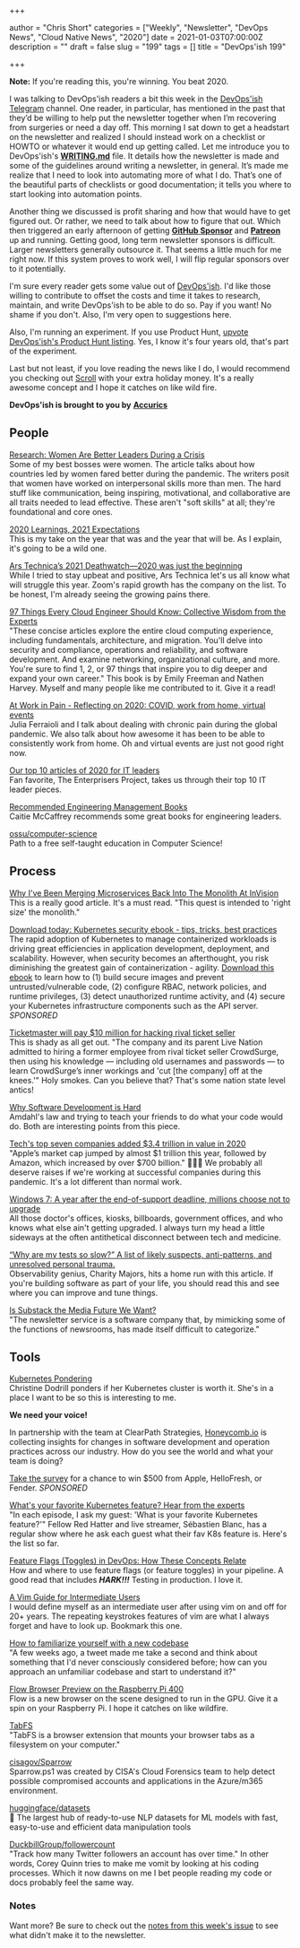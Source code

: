 +++

author = "Chris Short"
categories = ["Weekly", "Newsletter", "DevOps News", "Cloud Native News", "2020"]
date = 2021-01-03T07:00:00Z
description = ""
draft = false
slug = "199"
tags = []
title = "DevOps'ish 199"

+++

**Note:** If you're reading this, you're winning. You beat 2020.

I was talking to DevOps'ish readers a bit this week in the [DevOps'ish Telegram](https://t.me/devopsish) channel. One reader, in particular, has mentioned in the past that they’d be willing to help put the newsletter together when I’m recovering from surgeries or need a day off. This morning I sat down to get a headstart on the newsletter and realized I should instead work on a checklist or HOWTO or whatever it would end up getting called. Let me introduce you to DevOps'ish's **[WRITING.md](https://github.com/chris-short/devopsish.com/blob/main/WRITING.md#devopsish-writing-process)** file. It details how the newsletter is made and some of the guidelines around writing a newsletter, in general. It’s made me realize that I need to look into automating more of what I do. That’s one of the beautiful parts of checklists or good documentation; it tells you where to start looking into automation points.

Another thing we discussed is profit sharing and how that would have to get figured out. Or rather, we need to talk about how to figure that out. Which then triggered an early afternoon of getting [**GitHub Sponsor**](https://github.com/sponsors/chris-short) and [**Patreon**](https://www.patreon.com/devopsish) up and running. Getting good, long term newsletter sponsors is difficult. Larger newsletters generally outsource it. That seems a little much for me right now. If this system proves to work well, I will flip regular sponsors over to it potentially.

I'm sure every reader gets some value out of [DevOps'ish](https://devopsish.com/). I'd like those willing to contribute to offset the costs and time it takes to research, maintain, and write DevOps'ish to be able to do so. Pay if you want! No shame if you don't. Also, I'm very open to suggestions here.

Also, I'm running an experiment. If you use Product Hunt, [upvote DevOps'ish's Product Hunt listing](https://www.producthunt.com/posts/devops-ish). Yes, I know it's four years old, that's part of the experiment.

Last but not least, if you love reading the news like I do, I would recommend you checking out [Scroll](https://scroll.com/friend/5tcafja7su632ugitrnsnbcvr9) with your extra holiday money. It's a really awesome concept and I hope it catches on like wild fire.

**DevOps'ish is brought to you by** [**Accurics**](https://www.accurics.com/?utm_source=newsletter&utm_medium=devopsish&utm_campaign=199)

## People

[Research: Women Are Better Leaders During a Crisis](https://hbr.org/2020/12/research-women-are-better-leaders-during-a-crisis)  
Some of my best bosses were women. The article talks about how countries led by women fared better during the pandemic. The writers posit that women have worked on interpersonal skills more than men. The hard stuff like communication, being inspiring, motivational, and collaborative are all traits needed to lead effective. These aren't "soft skills" at all; they're foundational and core ones.

[2020 Learnings, 2021 Expectations](http://chrisshort.net/2020-learnings-2021-expectations/)  
This is my take on the year that was and the year that will be. As I explain, it's going to be a wild one.

[Ars Technica’s 2021 Deathwatch—2020 was just the beginning](https://arstechnica.com/gadgets/2020/12/ars-technicas-2021-deathwatch-2020-was-just-the-beginning/)  
While I tried to stay upbeat and positive, Ars Technica let's us all know what will struggle this year. Zoom's rapid growth has the company on the list. To be honest, I'm already seeing the growing pains there.

[97 Things Every Cloud Engineer Should Know: Collective Wisdom from the Experts](https://amzn.to/3n3g8iU)  
"These concise articles explore the entire cloud computing experience, including fundamentals, architecture, and migration. You'll delve into security and compliance, operations and reliability, and software development. And examine networking, organizational culture, and more. You're sure to find 1, 2, or 97 things that inspire you to dig deeper and expand your own career." This book is by Emily Freeman and Nathen Harvey. Myself and many people like me contributed to it. Give it a read!

[At Work in Pain - Reflecting on 2020: COVID, work from home, virtual events](https://youtu.be/uL2m_chyH8o)  
Julia Ferraioli and I talk about dealing with chronic pain during the global pandemic. We also talk about how awesome it has been to be able to consistently work from home. Oh and virtual events are just not good right now.

[Our top 10 articles of 2020 for IT leaders](https://enterprisersproject.com/article/2020/12/it-leadership-top-10)  
Fan favorite, The Enterprisers Project, takes us through their top 10 IT leader pieces.

[Recommended Engineering Management Books](https://caitiem.com/2020/12/28/recommended-engineering-management-books/)  
Caitie McCaffrey recommends some great books for engineering leaders.

[ossu/computer-science](https://github.com/ossu/computer-science)  
Path to a free self-taught education in Computer Science!

## Process

[Why I've Been Merging Microservices Back Into The Monolith At InVision](https://www.bennadel.com/blog/3944-why-ive-been-merging-microservices-back-into-the-monolith-at-invision.htm)  
This is a really good article. It's a must read. "This quest is intended to 'right size' the monolith."

[Download today: Kubernetes security ebook - tips, tricks, best practices](https://security.stackrox.com/kubernetes-security-ebook-tips-tricks-best-practices.html?Source=DevOpsIsh&LSource=DevOpsIsh)  
The rapid adoption of Kubernetes to manage containerized workloads is driving great efficiencies in application development, deployment, and scalability. However, when security becomes an afterthought, you risk diminishing the greatest gain of containerization - agility. [Download this ebook](https://security.stackrox.com/kubernetes-security-ebook-tips-tricks-best-practices.html?Source=DevOpsIsh&LSource=DevOpsIsh) to learn how to (1) build secure images and prevent untrusted/vulnerable code, (2) configure RBAC, network policies, and runtime privileges, (3) detect unauthorized runtime activity, and (4) secure your Kubernetes infrastructure components such as the API server. *SPONSORED*

[Ticketmaster will pay $10 million for hacking rival ticket seller](https://www.theverge.com/2020/12/30/22206955/ticketmaster-songkick-crowdsurge-hacking-deferred-prosecution-fine)  
This is shady as all get out. "The company and its parent Live Nation admitted to hiring a former employee from rival ticket seller CrowdSurge, then using his knowledge — including old usernames and passwords — to learn CrowdSurge’s inner workings and 'cut [the company] off at the knees.'" Holy smokes. Can you believe that? That's some nation state level antics!

[Why Software Development is Hard](http://jeremymikkola.com/posts/2021_01_01_why_software_development_is_hard.html)  
Amdahl's law and trying to teach your friends to do what your code would do. Both are interesting points from this piece.

[Tech's top seven companies added $3.4 trillion in value in 2020](https://www.cnbc.com/2020/12/31/techs-top-seven-companies-added-3point4-trillion-in-value-in-2020.html)  
"Apple’s market cap jumped by almost $1 trillion this year, followed by Amazon, which increased by over $700 billion." 🤑🤑🤑 We probably all deserve raises if we're working at successful companies during this pandemic. It's a lot different than normal work.

[Windows 7: A year after the end-of-support deadline, millions choose not to upgrade](https://www.zdnet.com/article/windows-7-a-year-after-the-end-of-support-deadline-millions-choose-not-to-upgrade/)  
All those doctor's offices, kiosks, billboards, government offices, and who knows what else ain't getting upgraded. I always turn my head a little sideways at the often antithetical disconnect between tech and medicine.

[“Why are my tests so slow?” A list of likely suspects, anti-patterns, and unresolved personal trauma.](https://charity.wtf/2020/12/31/why-are-my-tests-so-slow-a-list-of-likely-suspects-anti-patterns-and-unresolved-personal-trauma/)  
Observability genius, Charity Majors, hits a home run with this article. If you're building software as part of your life, you should read this and see where you can improve and tune things.

[Is Substack the Media Future We Want?](https://www.newyorker.com/magazine/2021/01/04/is-substack-the-media-future-we-want)  
"The newsletter service is a software company that, by mimicking some of the functions of newsrooms, has made itself difficult to categorize."

## Tools

[Kubernetes Pondering ](https://christine.website/blog/k8s-pondering-2020-12-31)  
Christine Dodrill ponders if her Kubernetes cluster is worth it. She's in a place I want to be so this is interesting to me.

**We need your voice!**

In partnership with the team at ClearPath Strategies, [Honeycomb.io](https://www.honeycomb.io/?&utm_source=devopsish&utm_medium=newsletter&utm_campaign=ad&utm_content=honeycomb-homepage-devopish) is collecting insights for changes in software development and operation practices across our industry. How do you see the world and what your team is doing?

[Take the survey](https://clearpathstrategies.sjc1.qualtrics.com/jfe/form/SV_cMAECZ6jv5wmjrL?&utm_source=devopsish&utm_medium=newsletter&utm_campaign=ad&utm_keyword=&utm_content=software-production-excellence-survey-clearpath-devopsish&utm_adgroup=) for a chance to win $500 from Apple, HelloFresh, or Fender. *SPONSORED*

[What's your favorite Kubernetes feature? Hear from the experts](https://developers.redhat.com/blog/2020/12/28/whats-your-favorite-kubernetes-feature-hear-from-the-experts/)  
"In each episode, I ask my guest: 'What is your favorite Kubernetes feature?'" Fellow Red Hatter and live streamer, Sébastien Blanc, has a regular show where he ask each guest what their fav K8s feature is. Here's the list so far.

[Feature Flags (Toggles) in DevOps: How These Concepts Relate](https://launchdarkly.com/blog/feature-flags-toggles-in-devops-how-these-concepts-relate/)  
How and where to use feature flags (or feature toggles) in your pipeline. A good read that includes ***HARK!!!*** Testing in production. I love it.

[A Vim Guide for Intermediate Users](https://thevaluable.dev/vim-intermediate/)  
I would define myself as an intermediate user after using vim on and off for 20+ years. The repeating keystrokes features of vim are what I always forget and have to look up. Bookmark this one.

[How to familiarize yourself with a new codebase](https://blog.suborbital.dev/how-to-familiarize-yourself-with-a-new-codebase)  
"A few weeks ago, a tweet made me take a second and think about something that I'd never consciously considered before; how can you approach an unfamiliar codebase and start to understand it?"

[Flow Browser Preview on the Raspberry Pi 400](https://www.ekioh.com/blog/flow-raspberry-pi/)  
Flow is a new browser on the scene designed to run in the GPU. Give it a spin on your Raspberry Pi. I hope it catches on like wildfire.

[TabFS](https://omar.website/tabfs/)  
"TabFS is a browser extension that mounts your browser tabs as a filesystem on your computer."

[cisagov/Sparrow](https://github.com/cisagov/Sparrow)  
Sparrow.ps1 was created by CISA's Cloud Forensics team to help detect possible compromised accounts and applications in the Azure/m365 environment.

[huggingface/datasets](https://github.com/huggingface/datasets)  
🤗 The largest hub of ready-to-use NLP datasets for ML models with fast, easy-to-use and efficient data manipulation tools

[DuckbillGroup/followercount](https://github.com/DuckbillGroup/followercount)  
"Track how many Twitter followers an account has over time." In other words, Corey Quinn tries to make me vomit by looking at his coding processes. Which it now dawns on me I bet people reading my code or docs probably feel the same way.

### Notes

Want more? Be sure to check out the [notes from this week's issue](https://devopsish.com/199/notes/) to see what didn't make it to the newsletter.
